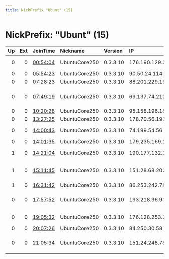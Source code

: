 ```yaml
---
title: NickPrefix "Ubunt" (15)
---
```


# NickPrefix: "Ubunt" (15)

|   Up |   Ext | JoinTime                                                                                            | Nickname      | Version   | IP              | AS                                       | CC   |   ORp |   Dirp | OS    | Contact   |   eFamMembers |
|-----:|------:|:----------------------------------------------------------------------------------------------------|:--------------|:----------|:----------------|:-----------------------------------------|:-----|------:|-------:|:------|:----------|--------------:|
|    0 |     0 | [00:54:04](https://metrics.torproject.org/rs.html#details/5B74F63CF477BFE5EA0C9F30CFFBC4A98975D396) | UbuntuCore250 | 0.3.3.10  | 176.190.129.207 | Bouygues Telecom SA                      | fr   | 41509 |      0 | Linux | None      |             1 |
|    0 |     0 | [05:54:23](https://metrics.torproject.org/rs.html#details/FAE83E735928100DAB0E26F3EF04A18BD3C07DB6) | UbuntuCore250 | 0.3.3.10  | 90.50.24.114    | Orange                                   | fr   | 45701 |      0 | Linux | None      |             1 |
|    0 |     0 | [07:28:23](https://metrics.torproject.org/rs.html#details/F4D6F998542DA2033079CA15BCC82C8DAB8B9954) | UbuntuCore250 | 0.3.3.10  | 88.201.229.150  | SkyNet Ltd.                              | ru   | 43695 |      0 | Linux | None      |             1 |
|    0 |     0 | [07:49:19](https://metrics.torproject.org/rs.html#details/1DAB57A359738D9B5899CD8BA743274C6FBFC6E4) | UbuntuCore250 | 0.3.3.10  | 69.137.74.212   | Comcast Cable Communications, LLC        | us   | 38427 |      0 | Linux | None      |             1 |
|    0 |     0 | [10:20:28](https://metrics.torproject.org/rs.html#details/4C192A17AB242C946B4570E2B3D0ACDF3545E5BD) | UbuntuCore250 | 0.3.3.10  | 95.158.196.185  | Rostelecom                               | ru   | 44387 |      0 | Linux | None      |             1 |
|    0 |     0 | [13:27:25](https://metrics.torproject.org/rs.html#details/4C40D4428D9935AEBC095451248FD4E3687DFA09) | UbuntuCore250 | 0.3.3.10  | 178.70.56.191   | Rostelecom                               | ru   | 39751 |      0 | Linux | None      |             1 |
|    0 |     0 | [14:00:43](https://metrics.torproject.org/rs.html#details/390579870DE9B3D7486486B10888A67A3EC710A8) | UbuntuCore250 | 0.3.3.10  | 74.199.54.56    | WideOpenWest Finance LLC                 | us   | 37905 |      0 | Linux | None      |             1 |
|    0 |     0 | [14:01:35](https://metrics.torproject.org/rs.html#details/6BCD122A7527A8E4ED7E1CE61BFA1AA9F4ED390A) | UbuntuCore250 | 0.3.3.10  | 179.235.169.131 | CLARO S.A.                               | br   | 42809 |      0 | Linux | None      |             1 |
|    1 |     0 | [14:21:04](https://metrics.torproject.org/rs.html#details/B32C349D16401E723DF73FC2D268AEAD47E0229A) | UbuntuCore250 | 0.3.3.10  | 190.177.132.157 | Telefonica de Argentina                  | ar   | 40067 |      0 | Linux | None      |             1 |
|    1 |     0 | [15:11:45](https://metrics.torproject.org/rs.html#details/5B7354D490C1667129A11E273F29D4112752954C) | UbuntuCore250 | 0.3.3.10  | 151.28.68.202   | Wind Telecomunicazioni SpA               | it   | 44765 |      0 | Linux | None      |             1 |
|    1 |     0 | [16:31:42](https://metrics.torproject.org/rs.html#details/9FD8B2A0274222F86696B0DE0CBE4A865B1FE91B) | UbuntuCore250 | 0.3.3.10  | 86.253.242.78   | Orange                                   | fr   | 34033 |      0 | Linux | None      |             1 |
|    0 |     0 | [17:57:52](https://metrics.torproject.org/rs.html#details/C16A3904FDA0A96F9E342699543EEC651012F60B) | UbuntuCore250 | 0.3.3.10  | 193.218.36.93   | Greek Research and Technology Network S. | gr   | 38333 |      0 | Linux | None      |             1 |
|    0 |     0 | [19:05:32](https://metrics.torproject.org/rs.html#details/64A9CC015F8AF2BC7765463A978F277452BC1ADF) | UbuntuCore250 | 0.3.3.10  | 176.128.253.200 | Bouygues Telecom SA                      | fr   | 37105 |      0 | Linux | None      |             1 |
|    0 |     0 | [20:07:26](https://metrics.torproject.org/rs.html#details/F1A507EF420D9244C7238A5E19A88CC52762C359) | UbuntuCore250 | 0.3.3.10  | 84.250.30.58    | Telia Finland Oyj                        | fi   | 34763 |      0 | Linux | None      |             1 |
|    0 |     0 | [21:05:34](https://metrics.torproject.org/rs.html#details/CFE0298977B6830DE20917CAB0CF1BC3742E00DB) | UbuntuCore250 | 0.3.3.10  | 151.24.248.78   | Wind Telecomunicazioni SpA               | it   | 42325 |      0 | Linux | None      |             1 |
